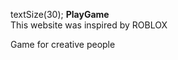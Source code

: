 textSize(30);
<tittle><strong>PlayGame</strong></tittle><br>
This website was inspired by ROBLOX
<p>Game for creative people</p>

